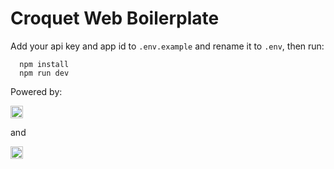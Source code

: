 # Croquet Web Boilerplate

Add your api key and app id to `.env.example` and rename it to `.env`, then run:

```
  npm install
  npm run dev
```

Powered by:

<img src="https://github.com/lightshiftdev/croquet-boilerplate/blob/main/public/croquet.png?raw=true" height="20" />

and

<img src="https://github.com/lightshiftdev/croquet-boilerplate/blob/main/public/lightshift_dark.svg?raw=true" height="20" />
